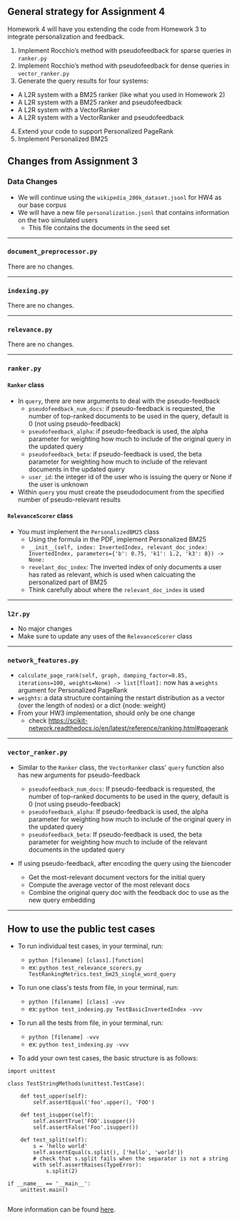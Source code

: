 ## General strategy for Assignment 4
Homework 4 will have you extending the code from Homework 3 to integrate personalization and feedback.
1. Implement Rocchio’s method with pseudofeedback for sparse queries in `ranker.py`
2. Implement Rocchio’s method with pseudofeedback for dense queries in `vector_ranker.py`
3. Generate the query results for four systems:
  - A L2R system with a BM25 ranker (like what you used in Homework 2)
  - A L2R system with a BM25 ranker and pseudofeedback
  - A L2R system with a VectorRanker
  - A L2R system with a VectorRanker and pseudofeedback
4. Extend your code to support Personalized PageRank
5. Implement Personalized BM25

## Changes from Assignment 3

### Data Changes
- We will continue using the `wikipedia_200k_dataset.jsonl` for HW4 as our base corpus
- We will have a new file `personalization.jsonl` that contains information on the two simulated users
   - This file contains the documents in the seed set
---

### `document_preprocessor.py`

There are no changes.

---

### `indexing.py`

There are no changes.

---

### `relevance.py`

There are no changes.

---

### `ranker.py`

#### `Ranker` class

- In `query`, there are new arguments to deal with the pseudo-feedback
  - `pseudofeedback_num_docs`: if pseudo-feedback is requested, the number of top-ranked documents to be used in the query, default is 0 (not using pseudo-feedback)
  - `pseudofeedback_alpha`: if pseudo-feedback is used, the alpha parameter for weighting how much to include of the original query in the updated query
  - `pseudofeedback_beta`: if pseudo-feedback is used, the beta parameter for weighting how much to include of the relevant documents in the updated query
  - `user_id`: the integer id of the user who is issuing the query or None if the user is unknown
- Within `query` you must create the pseudodocument from the specified number of pseudo-relevant results

#### `RelevanceScorer` class

- You must implement the `PersonalizedBM25` class
  - Using the formula in the PDF, implement Personalized BM25
  - `__init__(self, index: InvertedIndex, relevant_doc_index: InvertedIndex,
                  parameters={'b': 0.75, 'k1': 1.2, 'k3': 8}) -> None:`
  - `revelant_doc_index`: The inverted index of only documents a user has rated as relevant, which is used when calcuating the personalized part of BM25
  - Think carefully about where the `relevant_doc_index` is used

---

### `l2r.py`
- No major changes
- Make sure to update any uses of the `RelevanceScorer` class

---

### `network_features.py`
- `calculate_page_rank(self, graph, damping_factor=0.85, iterations=100, weights=None) -> list[float]:` now has a `weights` argument for Personalized PageRank
- `weights`: a data structure containing the restart distribution as a vector (over the length of nodes) or a dict {node: weight}
- From your HW3 implementation, should only be one change
  - check https://scikit-network.readthedocs.io/en/latest/reference/ranking.html#pagerank

---

### `vector_ranker.py`

- Similar to the `Ranker` class, the `VectorRanker` class' `query` function also has new arguments for pseudo-feedback
  - `pseudofeedback_num_docs`: If pseudo-feedback is requested, the number of top-ranked documents to be used in the query, default is 0 (not using pseudo-feedback)
  - `pseudofeedback_alpha`: If pseudo-feedback is used, the alpha parameter for weighting how much to include of the original query in the updated query
  - `pseudofeedback_beta`: If pseudo-feedback is used, the beta parameter for weighting how much to include of the relevant documents in the updated query
 
- If using pseudo-feedback, after encoding the query using the biencoder
  -  Get the most-relevant document vectors for the initial query
  -  Compute the average vector of the most relevant docs
  -  Combine the original query doc with the feedback doc to use as the new query embedding
    
---

## How to use the public test cases

- To run individual test cases, in your terminal, run:
  * `python [filename] [class].[function]`
  * ex: `python test_relevance_scorers.py TestRankingMetrics.test_bm25_single_word_query`
 
- To run one class's tests from file, in your terminal, run:
  * `python [filename] [class] -vvv`
  * ex: `python test_indexing.py TestBasicInvertedIndex -vvv`

- To run all the tests from file, in your terminal, run:
  * `python [filename] -vvv`
  * ex: `python test_indexing.py -vvv`


- To add your own test cases, the basic structure is as follows:
  
```
import unittest

class TestStringMethods(unittest.TestCase):

    def test_upper(self):
        self.assertEqual('foo'.upper(), 'FOO')

    def test_isupper(self):
        self.assertTrue('FOO'.isupper())
        self.assertFalse('Foo'.isupper())

    def test_split(self):
        s = 'hello world'
        self.assertEqual(s.split(), ['hello', 'world'])
        # check that s.split fails when the separator is not a string
        with self.assertRaises(TypeError):
            s.split(2)

if __name__ == '__main__':
    unittest.main()
  
```
More information can be found [here](https://docs.python.org/3/library/unittest.html).
